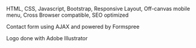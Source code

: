 HTML, CSS, Javascript, Bootstrap, Responsive Layout, Off-canvas mobile menu, Cross Browser compatible, SEO optimized

Contact form using AJAX and powered by Formspree

Logo done with Adobe Illustrator
